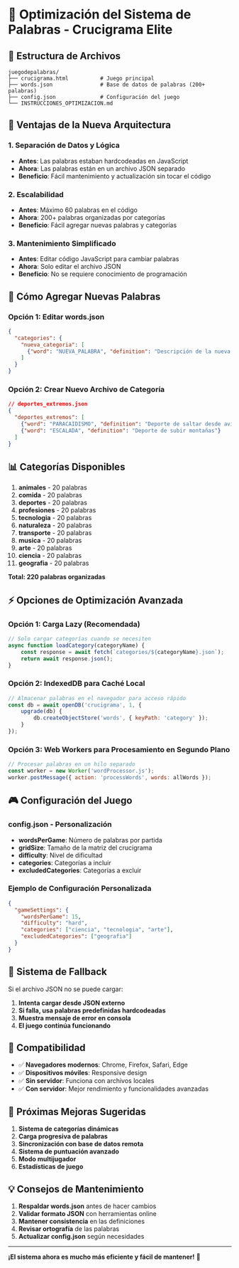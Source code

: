 # 🚀 Optimización del Sistema de Palabras - Crucigrama Elite

## 📁 **Estructura de Archivos**

```
juegodepalabras/
├── crucigrama.html          # Juego principal
├── words.json               # Base de datos de palabras (200+ palabras)
├── config.json              # Configuración del juego
└── INSTRUCCIONES_OPTIMIZACION.md
```

## 🎯 **Ventajas de la Nueva Arquitectura**

### **1. Separación de Datos y Lógica**
- **Antes**: Las palabras estaban hardcodeadas en JavaScript
- **Ahora**: Las palabras están en un archivo JSON separado
- **Beneficio**: Fácil mantenimiento y actualización sin tocar el código

### **2. Escalabilidad**
- **Antes**: Máximo 60 palabras en el código
- **Ahora**: 200+ palabras organizadas por categorías
- **Beneficio**: Fácil agregar nuevas palabras y categorías

### **3. Mantenimiento Simplificado**
- **Antes**: Editar código JavaScript para cambiar palabras
- **Ahora**: Solo editar el archivo JSON
- **Beneficio**: No se requiere conocimiento de programación

## 🔧 **Cómo Agregar Nuevas Palabras**

### **Opción 1: Editar words.json**
```json
{
  "categories": {
    "nueva_categoria": [
      {"word": "NUEVA_PALABRA", "definition": "Descripción de la nueva palabra"}
    ]
  }
}
```

### **Opción 2: Crear Nuevo Archivo de Categoría**
```json
// deportes_extremos.json
{
  "deportes_extremos": [
    {"word": "PARACAIDISMO", "definition": "Deporte de saltar desde aviones"},
    {"word": "ESCALADA", "definition": "Deporte de subir montañas"}
  ]
}
```

## 📊 **Categorías Disponibles**

1. **animales** - 20 palabras
2. **comida** - 20 palabras  
3. **deportes** - 20 palabras
4. **profesiones** - 20 palabras
5. **tecnologia** - 20 palabras
6. **naturaleza** - 20 palabras
7. **transporte** - 20 palabras
8. **musica** - 20 palabras
9. **arte** - 20 palabras
10. **ciencia** - 20 palabras
11. **geografia** - 20 palabras

**Total: 220 palabras organizadas**

## ⚡ **Opciones de Optimización Avanzada**

### **Opción 1: Carga Lazy (Recomendada)**
```javascript
// Solo cargar categorías cuando se necesiten
async function loadCategory(categoryName) {
    const response = await fetch(`categories/${categoryName}.json`);
    return await response.json();
}
```

### **Opción 2: IndexedDB para Caché Local**
```javascript
// Almacenar palabras en el navegador para acceso rápido
const db = await openDB('crucigrama', 1, {
    upgrade(db) {
        db.createObjectStore('words', { keyPath: 'category' });
    }
});
```

### **Opción 3: Web Workers para Procesamiento en Segundo Plano**
```javascript
// Procesar palabras en un hilo separado
const worker = new Worker('wordProcessor.js');
worker.postMessage({ action: 'processWords', words: allWords });
```

## 🎮 **Configuración del Juego**

### **config.json - Personalización**
- **wordsPerGame**: Número de palabras por partida
- **gridSize**: Tamaño de la matriz del crucigrama
- **difficulty**: Nivel de dificultad
- **categories**: Categorías a incluir
- **excludedCategories**: Categorías a excluir

### **Ejemplo de Configuración Personalizada**
```json
{
  "gameSettings": {
    "wordsPerGame": 15,
    "difficulty": "hard",
    "categories": ["ciencia", "tecnologia", "arte"],
    "excludedCategories": ["geografia"]
  }
}
```

## 🔄 **Sistema de Fallback**

Si el archivo JSON no se puede cargar:
1. **Intenta cargar desde JSON externo**
2. **Si falla, usa palabras predefinidas hardcodeadas**
3. **Muestra mensaje de error en consola**
4. **El juego continúa funcionando**

## 📱 **Compatibilidad**

- ✅ **Navegadores modernos**: Chrome, Firefox, Safari, Edge
- ✅ **Dispositivos móviles**: Responsive design
- ✅ **Sin servidor**: Funciona con archivos locales
- ✅ **Con servidor**: Mejor rendimiento y funcionalidades avanzadas

## 🚀 **Próximas Mejoras Sugeridas**

1. **Sistema de categorías dinámicas**
2. **Carga progresiva de palabras**
3. **Sincronización con base de datos remota**
4. **Sistema de puntuación avanzado**
5. **Modo multijugador**
6. **Estadísticas de juego**

## 💡 **Consejos de Mantenimiento**

1. **Respaldar words.json** antes de hacer cambios
2. **Validar formato JSON** con herramientas online
3. **Mantener consistencia** en las definiciones
4. **Revisar ortografía** de las palabras
5. **Actualizar config.json** según necesidades

---

**¡El sistema ahora es mucho más eficiente y fácil de mantener!** 🎉
